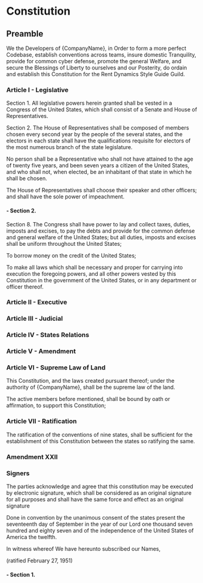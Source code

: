 # Constitution

## Preamble
We the Developers of {CompanyName}, in Order to form a more perfect Codebase, establish conventions across teams, insure domestic Tranquility, provide for common cyber defense, promote the general Welfare, and secure the Blessings of Liberty to ourselves and our Posterity, do ordain and establish this Constitution for the Rent Dynamics Style Guide Guild.

### Article I - Legislative
Section 1.
All legislative powers herein granted shall be vested in a Congress of the United States, which shall consist of a Senate and House of Representatives.

Section 2.
The House of Representatives shall be composed of members chosen every second year by the people of the several states, and the electors in each state shall have the qualifications requisite for electors of the most numerous branch of the state legislature.

No person shall be a Representative who shall not have attained to the age of twenty five years, and been seven years a citizen of the United States, and who shall not, when elected, be an inhabitant of that state in which he shall be chosen.


The House of Representatives shall choose their speaker and other officers; and shall have the sole power of impeachment.
#### - Section 2.

Section 8.
The Congress shall have power to lay and collect taxes, duties, imposts and excises, to pay the debts and provide for the common defense and general welfare of the United States; but all duties, imposts and excises shall be uniform throughout the United States;

To borrow money on the credit of the United States;

To make all laws which shall be necessary and proper for carrying into execution the foregoing powers, and all other powers vested by this Constitution in the government of the United States, or in any department or officer thereof.

### Article II - Executive


### Article III - Judicial


### Article IV - States Relations


### Article V - Amendment


### Article VI - Supreme Law of Land

This Constitution, and the laws created pursuant thereof; under the authority of {CompanyName}, shall be the supreme law of the land.

The active members before mentioned, shall be bound by oath or affirmation, to support this Constitution;

### Article VII - Ratification
The ratification of the conventions of nine states, shall be sufficient for the establishment of this Constitution between the states so ratifying the same.

### Amendment XXII


### Signers
The parties acknowledge and agree that this constitution may be executed by electronic
signature, which shall be considered as an original signature for all purposes and shall have the same force
and effect as an original signature


Done in convention by the unanimous consent of the states present the seventeenth day of September in the year of our Lord one thousand seven hundred and eighty seven and of the independence of the United States of America the twelfth.

In witness whereof We have hereunto subscribed our Names,


(ratified February 27, 1951)
#### - Section 1.

